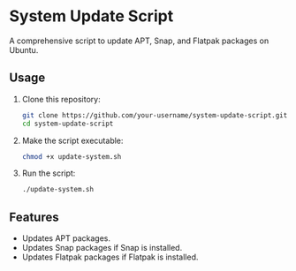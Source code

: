 # System Update Script

A comprehensive script to update APT, Snap, and Flatpak packages on Ubuntu.

## Usage

1. Clone this repository:
    ```bash
    git clone https://github.com/your-username/system-update-script.git
    cd system-update-script
    ```

2. Make the script executable:
    ```bash
    chmod +x update-system.sh
    ```

3. Run the script:
    ```bash
    ./update-system.sh
    ```

## Features

- Updates APT packages.
- Updates Snap packages if Snap is installed.
- Updates Flatpak packages if Flatpak is installed.

